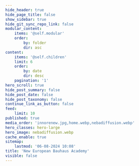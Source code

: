 ```yaml
---
hide_header: true
hide_page_title: false
show_sidebar: true
hide_git_sync_repo_link: false
modular_content:
    items: '@self.modular'
    order:
        by: folder
        dir: asc
content:
    items: '@self.children'
    limit: 6
    order:
        by: date
        dir: desc
    pagination: '1'
hero_scroll: true
hide_post_summary: false
hide_post_date: false
hide_post_taxonomy: false
continue_link_as_button: false
feed:
    limit: 10
published: true
media_order: 'innorenew.jpg,home.webp,nebadiffusion.webp'
hero_classes: hero-large
hero_image: nebadiffusion.webp
cache_enable: true
sitemap:
    lastmod: '06-08-2024 10:08'
title: 'New European Bauhaus Academy'
visible: false
---
```


